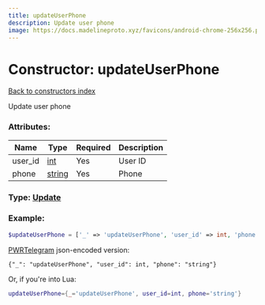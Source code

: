 ```yaml
---
title: updateUserPhone
description: Update user phone
image: https://docs.madelineproto.xyz/favicons/android-chrome-256x256.png
---
```

# Constructor: updateUserPhone  
[Back to constructors index](index.md)



Update user phone

### Attributes:

| Name     |    Type       | Required | Description |
|----------|---------------|----------|-------------|
|user\_id|[int](../types/int.md) | Yes|User ID|
|phone|[string](../types/string.md) | Yes|Phone|



### Type: [Update](../types/Update.md)


### Example:

```php
$updateUserPhone = ['_' => 'updateUserPhone', 'user_id' => int, 'phone' => 'string'];
```  

[PWRTelegram](https://pwrtelegram.xyz) json-encoded version:

```
{"_": "updateUserPhone", "user_id": int, "phone": "string"}
```


Or, if you're into Lua:

```lua
updateUserPhone={_='updateUserPhone', user_id=int, phone='string'}

```


